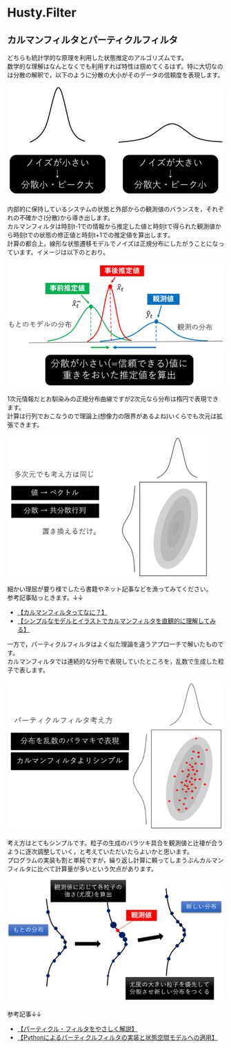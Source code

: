 # Husty.Filter

## カルマンフィルタとパーティクルフィルタ
どちらも統計学的な原理を利用した状態推定のアルゴリズムです。   
数学的な理解はなんとなくでも利用すれば特性は掴めてくるはず。特に大切なのは分散の解釈で，以下のように分散の大小がそのデータの信頼度を表現します。  
  
![discription1.png](discription1.png)  
  
内部的に保持しているシステムの状態と外部からの観測値のバランスを，それぞれの不確かさ(分散)から導き出します。  
カルマンフィルタは時刻t-1での情報から推定した値と時刻tで得られた観測値から時刻tでの状態の修正値と時刻t+1での推定値を算出します。  
計算の都合上，線形な状態遷移モデルでノイズは正規分布にしたがうことになっています。イメージは以下のとおり。  
  
![discription2.png](discription2.png)  
  
1次元情報だとお馴染みの正規分布曲線ですが2次元なら分布は楕円で表現できます。  
計算は行列でおこなうので理論上(想像力の限界があるよね)いくらでも次元は拡張できます。  
  
![discription3.png](discription3.png)  
  
細かい理屈が要り様でしたら書籍やネット記事などを漁ってみてください。  
参考記事貼っときます。↓↓  
* [【カルマンフィルタってなに？】](https://qiita.com/IshitaTakeshi/items/740ac7e9b549eee4cc04)
* [【シンプルなモデルとイラストでカルマンフィルタを直観的に理解してみる】](https://qiita.com/MoriKen/items/0c80ef75749977767b43)  
  
一方で，パーティクルフィルタはよく似た理論を違うアプローチで解いたものです。  
カルマンフィルタでは連続的な分布で表現していたところを，乱数で生成した粒子で表します。  
  
![discription4.png](discription4.png)  
  
考え方はとてもシンプルです。粒子の生成のバラツキ具合を観測値と辻褄が合うように逐次調整していく，と考えていただいたらよいかと思います。  
プログラムの実装も割と単純ですが，繰り返し計算に頼ってしまうぶんカルマンフィルタに比べて計算量が多いという欠点があります。  
  
![discription5.png](discription5.png)  
  
参考記事↓↓  
* [【パーティクル・フィルタをやさしく解説】](http://www.allisone.co.jp/html/Notes/DSP/Filter/particle-filter/index.html)
* [【Pythonによるパーティクルフィルタの実装と状態空間モデルへの適用】](https://qiita.com/kenmatsu4/items/c5232b1499dfd00e877d)
